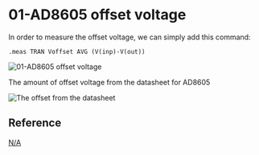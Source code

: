 # 01-AD8605 offset voltage

In order to measure the offset voltage, we can simply add this command:

`.meas TRAN Voffset AVG (V(inp)-V(out))`

![01-AD8605 offset voltage](https://user-images.githubusercontent.com/5110232/180284122-a3bb7a28-01cc-4cde-b6c5-13eb09beee18.png)

The amount of offset voltage from the datasheet for AD8605

![The offset from the datasheet](https://user-images.githubusercontent.com/5110232/180284577-84f1adf0-79fa-4e2e-979d-41892ff01c6e.png)

## Reference

[N/A](https://www.analog.com/media/en/technical-documentation/data-sheets/ad8605_8606_8608.pdf)
